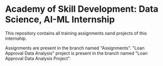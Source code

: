 # Academy of Skill Development: Data Science, AI-ML Internship

This repository contains all training assignments oand projects of this internship.

Assignments are present in the branch named "Assignments".  "Loan Approval Data Analysis" project is present in the branch named "Loan Approval Data Analysis Project".
